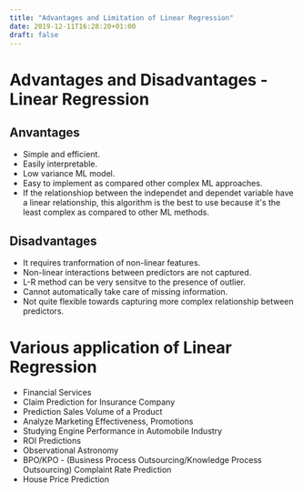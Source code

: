 ```yaml
---
title: "Advantages and Limitation of Linear Regression"
date: 2019-12-11T16:28:20+01:00
draft: false
---
```


# Advantages and Disadvantages - Linear Regression

## Anvantages

- Simple and efficient.
- Easily interpretable.
- Low variance ML model.
- Easy to implement as compared other complex ML approaches.
- If the relationshiop between the independet and dependet variable have a linear relationship, this algorithm is the best to use because it's the least complex as compared to other ML methods.

## Disadvantages

- It requires tranformation of non-linear features.
- Non-linear interactions between predictors are not captured.
- L-R method can be very sensitve to the presence of outlier.
- Cannot automatically take care of missing information.
- Not quite flexible towards capturing more complex relationship between predictors.

# Various application of Linear Regression

- Financial Services
- Claim Prediction for Insurance Company
- Prediction Sales Volume of a Product
- Analyze Marketing Effectiveness, Promotions
- Studying Engine Performance in Automobile Industry
- ROI Predictions
- Observational Astronomy 
- BPO/KPO - (Business Process Outsourcing/Knowledge Process Outsourcing) Complaint Rate Prediction 
- House Price Prediction
